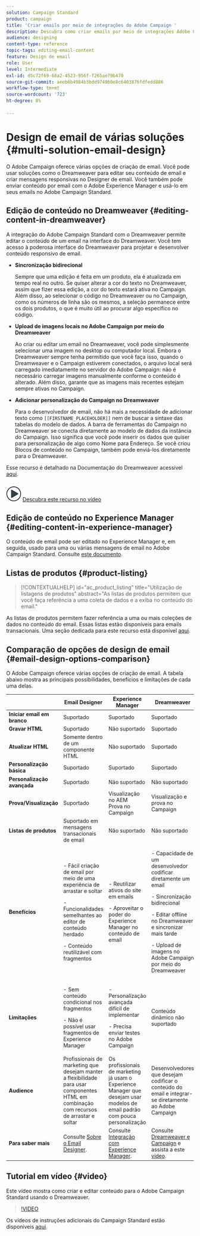 ```yaml
---
solution: Campaign Standard
product: campaign
title: 'Criar emails por meio de integrações do Adobe Campaign '
description: Descubra como criar emails por meio de integrações Adobe Campaign no Designer de email.
audience: designing
content-type: reference
topic-tags: editing-email-content
feature: Design de email
role: User
level: Intermediate
exl-id: d5c72f69-68a2-4523-956f-f265ae79b470
source-git-commit: aeeb6b4984b3bdd974960e8c6403876fdfedd886
workflow-type: tm+mt
source-wordcount: '723'
ht-degree: 8%

---
```


# Design de email de várias soluções {#multi-solution-email-design}

O Adobe Campaign oferece várias opções de criação de email. Você pode usar soluções como o Dreamweaver para editar seu conteúdo de email e criar mensagens responsivas no Designer de email. Você também pode enviar conteúdo por email com o Adobe Experience Manager e usá-lo em seus emails no Adobe Campaign Standard.

## Edição de conteúdo no Dreamweaver {#editing-content-in-dreamweaver}

A integração do Adobe Campaign Standard com o Dreamweaver permite editar o conteúdo de um email na interface do Dreamweaver. Você tem acesso à poderosa interface do Dreamweaver para projetar e desenvolver conteúdo responsivo de email.

* **Sincronização bidirecional**

   Sempre que uma edição é feita em um produto, ela é atualizada em tempo real no outro. Se quiser alterar a cor do texto no Dreamweaver, assim que fizer essa edição, a cor do texto estará ativa no Campaign. Além disso, ao selecionar o código no Dreamweaver ou no Campaign, como os números de linha são os mesmos, a seleção permanece entre os dois produtos, o que é muito útil ao procurar algo específico no código.

* **Upload de imagens locais no Adobe Campaign por meio do Dreamweaver**

   Ao criar ou editar um email no Dreamweaver, você pode simplesmente selecionar uma imagem no desktop ou computador local. Embora o Dreamweaver sempre tenha permitido que você faça isso, quando o Dreamweaver e o Campaign estiverem conectados, o arquivo local será carregado imediatamente no servidor do Adobe Campaign: não é necessário carregar imagens manualmente conforme o conteúdo é alterado. Além disso, garante que as imagens mais recentes estejam sempre ativas no Campaign.

* **Adicionar personalização do Campaign no Dreamweaver**

   Para o desenvolvedor de email, não há mais a necessidade de adicionar texto como `[[FIRSTNAME_PLACEHOLDER]]` nem de buscar a sintaxe das tabelas do modelo de dados. A barra de ferramentas do Campaign no Dreamweaver se conecta diretamente ao modelo de dados da instância do Campaign. Isso significa que você pode inserir os dados que quiser para personalização de algo como Nome para Endereço. Se você criou Blocos de conteúdo no Campaign, também pode enviá-los diretamente para o Dreamweaver.

Esse recurso é detalhado na Documentação do Dreamweaver acessível [aqui](https://helpx.adobe.com/dreamweaver/using/working-with-dreamweaver-and-campaign.html).

![](assets/do-not-localize/how-to-video.png) [Descubra este recurso no vídeo](#video)

## Edição de conteúdo no Experience Manager {#editing-content-in-experience-manager}

O conteúdo de email pode ser editado no Experience Manager e, em seguida, usado para uma ou várias mensagens de email no Adobe Campaign Standard. Consulte [este documento](../../integrating/using/integrating-with-experience-manager.md).

## Listas de produtos {#product-listing}

>[!CONTEXTUALHELP]
>id="ac_product_listing"
>title="Utilização de listagens de produtos"
>abstract="As listas de produtos permitem que você faça referência a uma coleta de dados e a exiba no conteúdo do email."

As listas de produtos permitem fazer referência a uma ou mais coleções de dados no conteúdo do email. Essas listas estão disponíveis para emails transacionais. Uma seção dedicada para este recurso está disponível [aqui](../../designing/using/using-product-listings.md).

## Comparação de opções de design de email {#email-design-options-comparison}

O Adobe Campaign oferece várias opções de criação de email. A tabela abaixo mostra as principais possibilidades, benefícios e limitações de cada uma delas.

<table> 
 <thead> 
  <tr> 
   <th> </th> 
   <th> Email Designer<br /> </th> 
   <th> Experience Manager<br /> </th> 
   <th> Dreamweaver<br /> </th> 
  </tr> 
 </thead> 
 <tbody> 
  <tr> 
   <td> <strong>Iniciar email em branco</strong><br /> </td> 
   <td> Suportado<br /> </td> 
   <td> Suportado<br /> </td> 
   <td> Suportado<br /> </td> 
  </tr> 
  <tr> 
   <td> <strong>Gravar HTML</strong><br /> </td> 
   <td> Suportado<br /> </td> 
   <td> Não suportado<br /> </td> 
   <td> Suportado<br /> </td> 
  </tr> 
  <tr> 
   <td> <strong>Atualizar HTML</strong><br /> </td> 
   <td> Somente dentro de um componente HTML<br /> </td> 
   <td> Não suportado<br /> </td> 
   <td> Suportado<br /> </td> 
  </tr> 
  <tr> 
   <td> <strong>Personalização básica</strong><br /> </td> 
   <td> Suportado<br /> </td> 
   <td> Suportado<br /> </td> 
   <td> Suportado<br /> </td> 
  </tr> 
  <tr> 
   <td> <strong>Personalização avançada</strong><br /> </td> 
   <td> Suportado<br /> </td> 
   <td> Não suportado<br /> </td> 
   <td> Não suportado<br /> </td> 
  </tr> 
  <tr> 
   <td> <strong>Prova/Visualização</strong><br /> </td> 
   <td> Suportado<br /> </td> 
   <td> Visualização no AEM<br /> Prova no Campaign<br /> </td> 
   <td> Visualização e prova no Campaign<br /> </td> 
  </tr> 
  <tr> 
   <td> <strong>Listas de produtos</strong><br /> </td> 
   <td> Suportado em mensagens transacionais de email<br /> </td> 
   <td> Não suportado<br /> </td> 
   <td> Não suportado<br /> </td> 
  </tr> 
  <tr> 
   <td> <strong>Benefícios</strong><br /> </td> 
   <td> 
     <p>- Fácil criação de email por meio de uma experiência de arrastar e soltar</p>
     <p>- Funcionalidades semelhantes ao editor de conteúdo herdado</p>
     <p>- Conteúdo reutilizável com fragmentos</p>
  </td> 
   <td> 
     <p>- Reutilizar ativos do site em emails</p>
     <p>- Aproveitar o poder do Experience Manager no conteúdo de email</p>
    </td> 
   <td> 
    <p>- Capacidade de um desenvolvedor codificar diretamente um email</p>
    <p>- Sincronização bidirecional</p>
    <p>- Editar offline no Dreamweaver e sincronizar mais tarde</p>
    <p>- Upload de imagens no Adobe Campaign por meio do Dreamweaver</p>
  </td> 
  </tr> 
  <tr> 
   <td> <strong>Limitações</strong><br /> </td> 
   <td> 
     <p>- Sem conteúdo condicional nos fragmentos</p>
     <p>- Não é possível usar fragmentos de Experience Manager</p>
  </td> 
   <td> 
     <p>- Personalização avançada difícil de implementar</p>
     <p>- Precisa enviar testes no Adobe Campaign</p>
  </td> 
   <td> Conteúdo dinâmico não suportado<br /> </td> 
  </tr> 
  <tr> 
   <td> <strong>Audience</strong><br /> </td> 
   <td> Profissionais de marketing que desejam manter a flexibilidade para usar componentes HTML em combinação com recursos de arrastar e soltar<br /> </td> 
   <td> Os profissionais de marketing já usam o Experience Manager que desejam usar modelos de email padrão com pouca personalização<br /> </td> 
   <td> Desenvolvedores que desejam codificar o conteúdo do email e integrar-se diretamente ao Adobe Campaign<br /> </td> 
  </tr> 
  <tr> 
   <td> <strong>Para saber mais</strong><br /> </td> 
   <td> Consulte <a href="../../designing/using/designing-content-in-adobe-campaign.md">Sobre o Email Designer</a>.<br /> </td> 
   <td> Consulte <a href="../../integrating/using/integrating-with-experience-manager.md">Integração com Experience Manager</a>.<br /> </td> 
   <td> Consulte <a href="https://helpx.adobe.com/dreamweaver/using/working-with-dreamweaver-and-campaign.html">Dreamweaver e Campaign</a> e assista a este <a href="#video">vídeo</a>.<br /> </td> 
  </tr> 
 </tbody> 
</table>

## Tutorial em vídeo {#video}

Este vídeo mostra como criar e editar conteúdo para o Adobe Campaign Standard usando o Dreamweaver.

>[!VIDEO](https://video.tv.adobe.com/v/23121?quality=12&captions=eng)

Os vídeos de instruções adicionais do Campaign Standard estão disponíveis [aqui](https://experienceleague.adobe.com/docs/campaign-standard-learn/tutorials/overview.html?lang=pt-BR).
